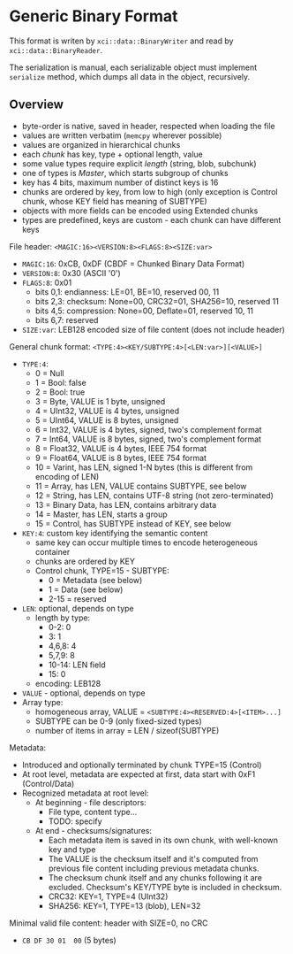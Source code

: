 Generic Binary Format
=====================

This format is writen by `xci::data::BinaryWriter` and read by `xci::data::BinaryReader`.

The serialization is manual, each serializable object must implement `serialize` method,
which dumps all data in the object, recursively.

## Overview

- byte-order is native, saved in header, respected when loading the file
- values are written verbatim (`memcpy` wherever possible)
- values are organized in hierarchical chunks
- each *chunk* has key, type + optional length, value
- some value types require explicit *length* (string, blob, subchunk)
- one of types is *Master*, which starts subgroup of chunks
- key has 4 bits, maximum number of distinct keys is 16
- chunks are ordered by key, from low to high (only exception is Control chunk,
  whose KEY field has meaning of SUBTYPE)
- objects with more fields can be encoded using Extended chunks
- types are predefined, keys are custom - each chunk can have different keys

File header: `<MAGIC:16><VERSION:8><FLAGS:8><SIZE:var>`
- `MAGIC:16`: 0xCB, 0xDF (CBDF = Chunked Binary Data Format)
- `VERSION:8`: 0x30 (ASCII '0')
- `FLAGS:8`: 0x01
    - bits 0,1: endianness: LE=01, BE=10, reserved 00, 11
    - bits 2,3: checksum: None=00, CRC32=01, SHA256=10, reserved 11
    - bits 4,5: compression: None=00, Deflate=01, reserved 10, 11
    - bits 6,7: reserved
- `SIZE:var`: LEB128 encoded size of file content (does not include header)

General chunk format: `<TYPE:4><KEY/SUBTYPE:4>[<LEN:var>][<VALUE>]`
- `TYPE:4`:
    - 0 = Null
    - 1 = Bool: false
    - 2 = Bool: true
    - 3 = Byte, VALUE is 1 byte, unsigned
    - 4 = UInt32, VALUE is 4 bytes, unsigned
    - 5 = UInt64, VALUE is 8 bytes, unsigned
    - 6 = Int32, VALUE is 4 bytes, signed, two's complement format
    - 7 = Int64, VALUE is 8 bytes, signed, two's complement format
    - 8 = Float32, VALUE is 4 bytes, IEEE 754 format
    - 9 = Float64, VALUE is 8 bytes, IEEE 754 format
    - 10 = Varint, has LEN, signed 1-N bytes (this is different from encoding of LEN)
    - 11 = Array, has LEN, VALUE contains SUBTYPE, see below
    - 12 = String, has LEN, contains UTF-8 string (not zero-terminated)
    - 13 = Binary Data, has LEN, contains arbitrary data
    - 14 = Master, has LEN, starts a group
    - 15 = Control, has SUBTYPE instead of KEY, see below
- `KEY:4`: custom key identifying the semantic content
    - same key can occur multiple times to encode heterogeneous container
    - chunks are ordered by KEY
    - Control chunk, TYPE=15 - SUBTYPE:
        - 0 = Metadata (see below)
        - 1 = Data (see below)
        - 2-15 = reserved
- `LEN`: optional, depends on type
    - length by type:
        - 0-2:    0
        - 3:      1
        - 4,6,8:  4
        - 5,7,9:  8
        - 10-14:  LEN field
        - 15:     0
    - encoding: LEB128
- `VALUE` - optional, depends on type
- Array type:
    - homogeneous array, VALUE = `<SUBTYPE:4><RESERVED:4>[<ITEM>...]`
    - SUBTYPE can be 0-9 (only fixed-sized types)
    - number of items in array = LEN / sizeof(SUBTYPE)

Metadata:
- Introduced and optionally terminated by chunk TYPE=15 (Control)
- At root level, metadata are expected at first, data start with 0xF1 (Control/Data)
- Recognized metadata at root level:
    - At beginning - file descriptors:
        - File type, content type...
        - TODO: specify
    - At end - checksums/signatures:
        - Each metadata item is saved in its own chunk, with well-known key and type
        - The VALUE is the checksum itself and it's computed from previous file content
          including previous metadata chunks.
        - The checksum chunk itself and any chunks following it are excluded.
          Checksum's KEY/TYPE byte is included in checksum.
        - CRC32: KEY=1, TYPE=4 (UInt32)
        - SHA256: KEY=1, TYPE=13 (blob), LEN=32

Minimal valid file content: header with SIZE=0, no CRC
- `CB DF 30 01  00` (5 bytes)
